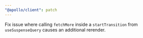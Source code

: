```yaml
---
"@apollo/client": patch
---
```


Fix issue where calling `fetchMore` inside a `startTransition` from `useSuspenseQuery` causes an additional rerender.
